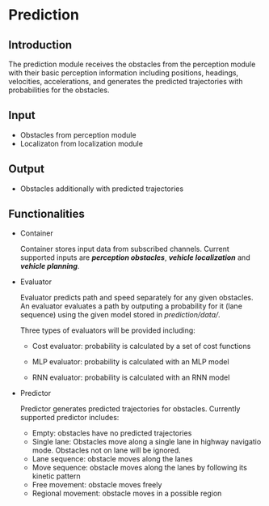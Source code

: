 # Prediction

## Introduction
  The prediction module receives the obstacles from the perception module with
  their basic perception information including positions, headings, velocities,
  accelerations, and generates the predicted trajectories with probabilities for
  the obstacles.

## Input
  * Obstacles from perception module
  * Localizaton from localization module

## Output
  * Obstacles additionally with predicted trajectories

## Functionalities
  * Container

      Container stores input data from subscribed channels. Current supported
      inputs are **_perception obstacles_**, **_vehicle localization_** and **_vehicle planning_**.

  * Evaluator

      Evaluator predicts path and speed separately for any given obstacles. An
      evaluator evaluates a path by outputing a probability for it (lane
      sequence) using the given model stored in _prediction/data/_.

      Three types of evaluators will be provided including:

      * Cost evaluator: probability is calculated by a set of cost functions

      * MLP evaluator: probability is calculated with an MLP model

      * RNN evaluator: probability is calculated with an RNN model

  * Predictor

      Predictor generates predicted trajectories for obstacles. Currently
      supported predictor includes:

      * Empty: obstacles have no predicted trajectories
      * Single lane: Obstacles move along a single lane in highway navigatio mode. Obstacles not on lane will be ignored.
      * Lane sequence: obstacle moves along the lanes
      * Move sequence: obstacle moves along the lanes by following its kinetic pattern
      * Free movement: obstacle moves freely
      * Regional movement: obstacle moves in a possible region
